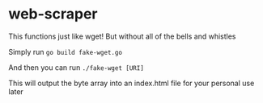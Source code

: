 # web-scraper

This functions just like wget! But without all of the bells and whistles

Simply run `go build fake-wget.go`

And then you can run `./fake-wget [URI]`

This will output the byte array into an index.html file for your personal use later
